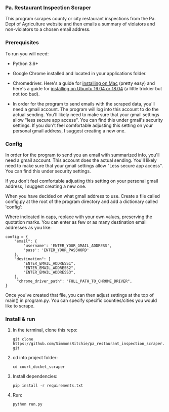 ### Pa. Restaurant Inspection Scraper

This program scrapes county or city restaurant inspections from the Pa. Dept
 of Agriculture website and then emails a summary of violators and non-violators to a chosen email address.

### Prerequisites

To run you will need: 

- Python 3.6+

- Google Chrome installed and located in your applications folder.

- Chromedriver. Here's a guide for [installing on Mac](http://jonathansoma.com/lede/foundations-2017/classes/more-scraping/selenium/) (pretty easy) and 
here's a guide for [installing on Ubuntu 16.04 or 18.04](https://tecadmin.net/setup-selenium-chromedriver-on-ubuntu/) (a little trickier but not too bad).

- In order for the program to send emails with the scraped data, you'll 
need a gmail account. The program will log into this account to do the actual sending. You'll likely need to make sure that your gmail settings allow "less secure app access". You can find this under gmail's security settings. If you don't feel comfortable adjusting this setting on your personal gmail address, I suggest creating a new one. 


### Config

In order for the program to send you an email with summarized info, you'll need a gmail account. This account does the actual sending. You'll likely need to make sure that your gmail settings allow "Less secure app access". You can find this under security settings.

If you don't feel comfortable adjusting this setting on your personal gmail address, I suggest creating a new one. 

When you have decided on what gmail address to use. Create a file called config.py at the root of the program directory and add a dictionary called 'config':

Where indicated in caps, replace with your own values, preserving the quotation marks. You can enter as few or as many destination email addresses as you like:

    config = {
        "email": {
            'username': 'ENTER_YOUR_GMAIL_ADDRESS',
            'pass': 'ENTER_YOUR_PASSWORD'
        },
        "destination": [
            "ENTER_EMAIL_ADDRESS1",
            "ENTER_EMAIL_ADDRESS2",
            "ENTER_EMAIL_ADDRESS3",
        ],
         "chrome_driver_path": "FULL_PATH_TO_CHROME_DRIVER",
    }

Once you've created that file, you can then adjust settings at the top of main() in program.py. You can specify specific counties/cities you would like to scrape.

### Install & run

1) In the terminal, clone this repo:

    `git clone https://github.com/SimmonsRitchie/pa_restaurant_inspection_scraper.git`

2) cd into project folder:

    `cd court_docket_scraper`

3) Install dependencies:

    `pip install -r requirements.txt`

4) Run:

    `python run.py`
